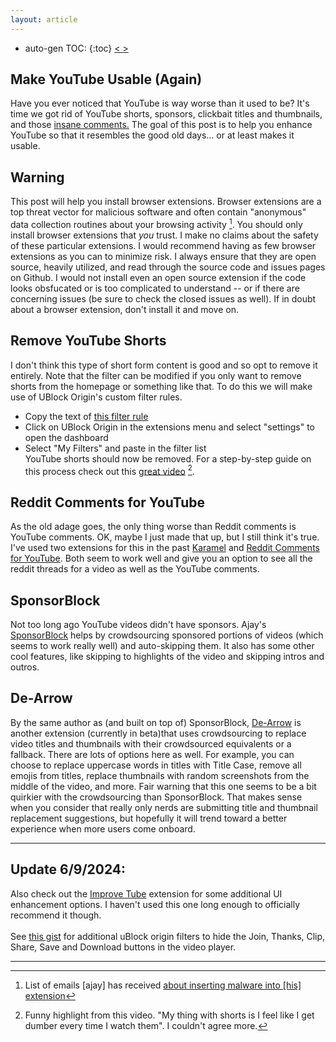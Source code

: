 ```yaml
---
layout: article
---
```

* auto-gen TOC:
{:toc}
<a class="prev" href="/articles/marg"> < </a>
<a class="next" href="/articles/wwwtsql"> > </a>

## Make YouTube Usable (Again)

<p>
            Have you ever noticed that YouTube is way worse than it used to be? It's time we got rid of YouTube shorts,
            sponsors, clickbait titles and thumbnails, and those <a class="inline"  target="_blank" 
                href="/articles/marg">insane comments.</a> The goal of this post is to help you
            enhance YouTube so that it resembles the good old days... or at least makes it usable.
        </p>
<h2><a class="inline" target="_blank" href="https://www.youtube.com/watch?v=Sa47RKkZV8E"
                style="text-decoration: none">Warning</a></h2>

This post will help you install browser extensions. Browser extensions are a top threat vector for malicious software and often contain "anonymous" data collection routines about your browsing activity [^1]. You should only install browser extensions that <i>you</i> trust. I make no claims about the safety of these particular extensions. I would recommend having as few browser extensions as you can to minimize risk. I always ensure that they are open source, heavily utilized, and read through the source code and issues pages on Github. I would not install even an open source extension if the code looks obsfucated or is too complicated to understand -- or if there are concerning issues (be sure to check the closed issues as well). If in doubt about a browser extension, don't install it and move on.


## Remove YouTube Shorts

I don't think this type of short form content is good and so opt to remove it entirely. Note that the filter can be modified if you only want to remove shorts from the homepage or something like that. To do this we will make use of UBlock Origin's custom filter rules.  

- Copy the text of <a href = "https://raw.githubusercontent.com/gijsdev/ublock-hide-yt-shorts/master/list.txt">this filter rule</a>  
- Click on UBlock Origin in the extensions menu and select "settings" to open the dashboard  
- Select "My Filters" and paste in the filter list  
YouTube shorts should now be removed. For a step-by-step guide on this process check out this [great video](https://www.youtube.com/watch?v=Nfr0uIU2lDI) [^2].

## Reddit Comments for YouTube

As the old adage goes, the only thing worse than Reddit comments is YouTube comments. OK, maybe I just made that up, but I still think it's true. I've used two extensions for this in the past [Karamel](https://github.com/odensc/karamel) and [Reddit Comments for YouTube](https://github.com/Xyl-AU/Reddit-Comments-for-YouTube). Both seem to work well and give you an option to see all the reddit threads for a video as well as the YouTube comments.

## SponsorBlock
Not too long ago YouTube videos didn't have sponsors. Ajay's <a class="inline" target="_blank"  href="https://github.com/ajayyy/SponsorBlock">SponsorBlock</a> helps by crowdsourcing sponsored portions of videos (which seems to work really well) and auto-skipping them. It also has some other cool features, like skipping to highlights of the video and skipping intros and outros.

## De-Arrow 

By the same author as (and built on top of) SponsorBlock, <a class="inline"  target="_blank" href="https://github.com/ajayyy/DeArrow">De-Arrow</a> is another extension (currently in beta)that uses crowdsourcing to replace video titles and thumbnails with their crowdsourced equivalents or a fallback. There are lots of options here as well. For example, you can choose to replace uppercase words in titles with Title Case, remove all emojis from titles, replace thumbnails with random screenshots from the middle of the video, and more. Fair warning that this one seems to be a bit quirkier with the crowdsourcing than SponsorBlock. That makes sense when you consider that really only nerds are submitting title and thumbnail replacement suggestions, but hopefully it will trend toward a better experience when more users come onboard.

<hr>

## Update 6/9/2024:
Also check out the <a class="inline"  target="_blank"  href="https://addons.mozilla.org/en-US/firefox/addon/youtube-addon/">Improve Tube</a> extension for some additional UI enhancement options. I haven't used this one long enough to officially recommend it though.<br><br>See <a class="inline"  target="_blank" href="https://gist.githubusercontent.com/wfurney13/a677938536ecfa1a2e787f4f4cbe497b/raw/1740838d0154f5ca4d79fc0349f603d4427da902/uofhidebuttons"> this gist</a> for additional uBlock origin filters to hide the Join, Thanks, Clip, Share, Save and Download buttons in the video player.

<hr>

[^1]: List of emails [ajay] has received [about inserting malware into [his] extension](https://sponsor.ajay.app/emails/)
[^2]: Funny highlight from this video. "My thing with shorts is I feel like I get dumber every time I watch them". I couldn't agree more.
